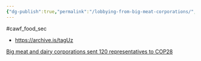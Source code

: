 ```yaml
---
{"dg-publish":true,"permalink":"/lobbying-from-big-meat-corporations/","created":"2025-10-23T17:42:41.287+01:00","updated":"2025-10-23T18:06:08.592+01:00"}
---
```


#cawf_food_sec 

- https://archive.is/tagUz

[Big meat and dairy corporations sent 120 representatives to COP28](https://www.theguardian.com/environment/2023/dec/09/big-meat-dairy-lobbyists-turn-out-record-numbers-cop28) 